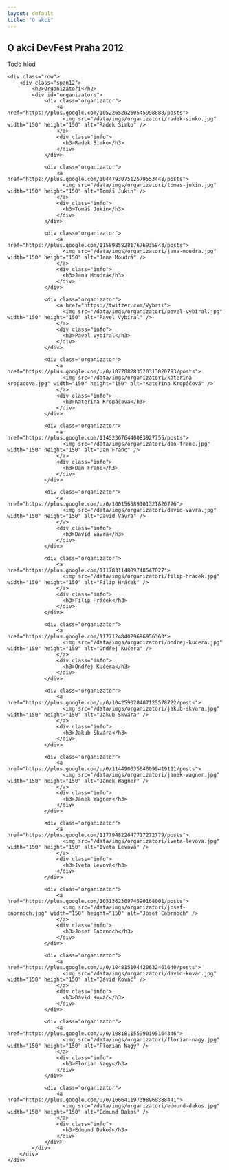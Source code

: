 ```yaml
---
layout: default
title: "O akci"
---
```


<section id="about">
	<h1>O akci DevFest Praha 2012</h1>
	Todo hlod

	<div class="row">
		<div class="span12">
			<h2>Organizátoři</h2>
			<div id="organizators">
				<div class="organizator">
					<a href="https://plus.google.com/105226520260545998888/posts">
				      <img src="/data/imgs/organizatori/radek-simko.jpg" width="150" height="150" alt="Radek Šimko" />
				    </a>
				    <div class="info">
				      <h3>Radek Šimko</h3>
				    </div>
				</div>

				<div class="organizator">
					<a href="https://plus.google.com/104479307512579553448/posts">
				      <img src="/data/imgs/organizatori/tomas-jukin.jpg" width="150" height="150" alt="Tomáš Jukin" />
				    </a>
				    <div class="info">
				      <h3>Tomáš Jukin</h3>
				    </div>
				</div>

				<div class="organizator">
					<a href="https://plus.google.com/115898582817676935843/posts">
				      <img src="/data/imgs/organizatori/jana-moudra.jpg" width="150" height="150" alt="Jana Moudrá" />
				    </a>
				    <div class="info">
				      <h3>Jana Moudrá</h3>
				    </div>
				</div>

				<div class="organizator">
					<a href="https://twitter.com/Vybrii">
				      <img src="/data/imgs/organizatori/pavel-vybiral.jpg" width="150" height="150" alt="Pavel Vybíral" />
				    </a>
				    <div class="info">
				      <h3>Pavel Vybíral</h3>
				    </div>
				</div>

				<div class="organizator">
					<a href="https://plus.google.com/u/0/107708283520313020793/posts">
				      <img src="/data/imgs/organizatori/katerina-kropacova.jpg" width="150" height="150" alt="Kateřina Kropáčová" />
				    </a>
				    <div class="info">
				      <h3>Kateřina Kropáčová</h3>
				    </div>
				</div>

				<div class="organizator">
					<a href="https://plus.google.com/114523676440083927755/posts">
				      <img src="/data/imgs/organizatori/dan-franc.jpg" width="150" height="150" alt="Dan Franc" />
				    </a>
				    <div class="info">
				      <h3>Dan Franc</h3>
				    </div>
				</div>

				<div class="organizator">
					<a href="https://plus.google.com/u/0/100156589101321820776">
				      <img src="/data/imgs/organizatori/david-vavra.jpg" width="150" height="150" alt="David Vávra" />
				    </a>
				    <div class="info">
				      <h3>David Vávra</h3>
				    </div>
				</div>

				<div class="organizator">
					<a href="https://plus.google.com/111783114889748547827">
				      <img src="/data/imgs/organizatori/filip-hracek.jpg" width="150" height="150" alt="Filip Hráček" />
				    </a>
				    <div class="info">
				      <h3>Filip Hráček</h3>
				    </div>
				</div>

				<div class="organizator">
					<a href="https://plus.google.com/117712484029696956363">
				      <img src="/data/imgs/organizatori/ondrej-kucera.jpg" width="150" height="150" alt="Ondřej Kučera" />
				    </a>
				    <div class="info">
				      <h3>Ondřej Kučera</h3>
				    </div>
				</div>

				<div class="organizator">
					<a href="https://plus.google.com/u/0/104259028407125578722/posts">
				      <img src="/data/imgs/organizatori/jakub-skvara.jpg" width="150" height="150" alt="Jakub Škvára" />
				    </a>
				    <div class="info">
				      <h3>Jakub Škvára</h3>
				    </div>
				</div>

				<div class="organizator">
					<a href="https://plus.google.com/u/0/114490035640099419111/posts">
				      <img src="/data/imgs/organizatori/janek-wagner.jpg" width="150" height="150" alt="Janek Wagner" />
				    </a>
				    <div class="info">
				      <h3>Janek Wagner</h3>
				    </div>
				</div>

				<div class="organizator">
					<a href="https://plus.google.com/117794822047717272779/posts">
				      <img src="/data/imgs/organizatori/iveta-levova.jpg" width="150" height="150" alt="Iveta Levová" />
				    </a>
				    <div class="info">
				      <h3>Iveta Levová</h3>
				    </div>
				</div>				

				<div class="organizator">
					<a href="https://plus.google.com/105136230974590168001/posts">
				      <img src="/data/imgs/organizatori/josef-cabrnoch.jpg" width="150" height="150" alt="Josef Cabrnoch" />
				    </a>
				    <div class="info">
				      <h3>Josef Cabrnoch</h3>
				    </div>
				</div>

				<div class="organizator">
					<a href="https://plus.google.com/u/0/104815104420632461640/posts">
				      <img src="/data/imgs/organizatori/david-kovac.jpg" width="150" height="150" alt="Dávid Kováč" />
				    </a>
				    <div class="info">
				      <h3>Dávid Kováč</h3>
				    </div>
				</div>

				<div class="organizator">
					<a href="https://plus.google.com/u/0/108181155990195164346">
				      <img src="/data/imgs/organizatori/florian-nagy.jpg" width="150" height="150" alt="Florian Nagy" />
				    </a>
				    <div class="info">
				      <h3>Florian Nagy</h3>
				    </div>
				</div>

				<div class="organizator">
					<a href="https://plus.google.com/u/0/106641197398960388441">
				      <img src="/data/imgs/organizatori/edmund-dakos.jpg" width="150" height="150" alt="Edmund Dakoš" />
				    </a>
				    <div class="info">
				      <h3>Edmund Dakoš</h3>
				    </div>
				</div>
			</div>
		</div>
	</div>
</section>

